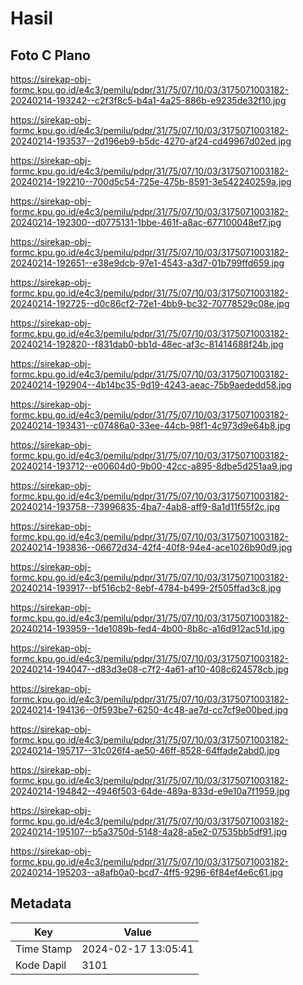 # Hasil

## Foto C Plano

https://sirekap-obj-formc.kpu.go.id/e4c3/pemilu/pdpr/31/75/07/10/03/3175071003182-20240214-193242--c2f3f8c5-b4a1-4a25-886b-e9235de32f10.jpg

https://sirekap-obj-formc.kpu.go.id/e4c3/pemilu/pdpr/31/75/07/10/03/3175071003182-20240214-193537--2d196eb9-b5dc-4270-af24-cd49967d02ed.jpg

https://sirekap-obj-formc.kpu.go.id/e4c3/pemilu/pdpr/31/75/07/10/03/3175071003182-20240214-192210--700d5c54-725e-475b-8591-3e542240259a.jpg

https://sirekap-obj-formc.kpu.go.id/e4c3/pemilu/pdpr/31/75/07/10/03/3175071003182-20240214-192300--d0775131-1bbe-461f-a8ac-677100048ef7.jpg

https://sirekap-obj-formc.kpu.go.id/e4c3/pemilu/pdpr/31/75/07/10/03/3175071003182-20240214-192651--e38e9dcb-97e1-4543-a3d7-01b799ffd659.jpg

https://sirekap-obj-formc.kpu.go.id/e4c3/pemilu/pdpr/31/75/07/10/03/3175071003182-20240214-192725--d0c86cf2-72e1-4bb9-bc32-70778529c08e.jpg

https://sirekap-obj-formc.kpu.go.id/e4c3/pemilu/pdpr/31/75/07/10/03/3175071003182-20240214-192820--f831dab0-bb1d-48ec-af3c-81414688f24b.jpg

https://sirekap-obj-formc.kpu.go.id/e4c3/pemilu/pdpr/31/75/07/10/03/3175071003182-20240214-192904--4b14bc35-9d19-4243-aeac-75b9aededd58.jpg

https://sirekap-obj-formc.kpu.go.id/e4c3/pemilu/pdpr/31/75/07/10/03/3175071003182-20240214-193431--c07486a0-33ee-44cb-98f1-4c973d9e64b8.jpg

https://sirekap-obj-formc.kpu.go.id/e4c3/pemilu/pdpr/31/75/07/10/03/3175071003182-20240214-193712--e00604d0-9b00-42cc-a895-8dbe5d251aa9.jpg

https://sirekap-obj-formc.kpu.go.id/e4c3/pemilu/pdpr/31/75/07/10/03/3175071003182-20240214-193758--73996835-4ba7-4ab8-aff9-8a1d11f55f2c.jpg

https://sirekap-obj-formc.kpu.go.id/e4c3/pemilu/pdpr/31/75/07/10/03/3175071003182-20240214-193836--06672d34-42f4-40f8-94e4-ace1026b90d9.jpg

https://sirekap-obj-formc.kpu.go.id/e4c3/pemilu/pdpr/31/75/07/10/03/3175071003182-20240214-193917--bf516cb2-8ebf-4784-b499-2f505ffad3c8.jpg

https://sirekap-obj-formc.kpu.go.id/e4c3/pemilu/pdpr/31/75/07/10/03/3175071003182-20240214-193959--1de1089b-fed4-4b00-8b8c-a16d912ac51d.jpg

https://sirekap-obj-formc.kpu.go.id/e4c3/pemilu/pdpr/31/75/07/10/03/3175071003182-20240214-194047--d83d3e08-c7f2-4a61-af10-408c624578cb.jpg

https://sirekap-obj-formc.kpu.go.id/e4c3/pemilu/pdpr/31/75/07/10/03/3175071003182-20240214-194136--0f593be7-6250-4c48-ae7d-cc7cf9e00bed.jpg

https://sirekap-obj-formc.kpu.go.id/e4c3/pemilu/pdpr/31/75/07/10/03/3175071003182-20240214-195717--31c026f4-ae50-46ff-8528-64ffade2abd0.jpg

https://sirekap-obj-formc.kpu.go.id/e4c3/pemilu/pdpr/31/75/07/10/03/3175071003182-20240214-194842--4946f503-64de-489a-833d-e9e10a7f1959.jpg

https://sirekap-obj-formc.kpu.go.id/e4c3/pemilu/pdpr/31/75/07/10/03/3175071003182-20240214-195107--b5a3750d-5148-4a28-a5e2-07535bb5df91.jpg

https://sirekap-obj-formc.kpu.go.id/e4c3/pemilu/pdpr/31/75/07/10/03/3175071003182-20240214-195203--a8afb0a0-bcd7-4ff5-9296-6f84ef4e6c61.jpg


## Metadata

| Key        | Value               |
| ---------- | ------------------- |
| Time Stamp | 2024-02-17 13:05:41 |
| Kode Dapil | 3101                |



